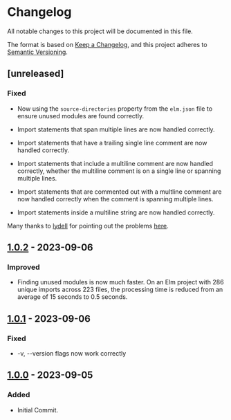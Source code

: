 # Changelog

All notable changes to this project will be documented in this file.

The format is based on [Keep a Changelog](https://keepachangelog.com/en/1.0.0/), and this project adheres to [Semantic Versioning](https://semver.org/spec/v2.0.0.html).

## [unreleased]

### Fixed

- Now using the `source-directories` property from the `elm.json` file to ensure unused modules are found correctly.

- Import statements that span multiple lines are now handled correctly.
- Import statements that have a trailing single line comment are now handled correctly.
- Import statements that include a multiline comment are now handled correctly, whether the multiline comment is on a single line or spanning multiple lines.
- Import statements that are commented out with a multline comment are now handled correctly when the comment is spanning multiple lines.
- Import statements inside a multiline string are now handled correctly.

Many thanks to [lydell](https://github.com/lydell/) for pointing out the problems [here](https://discourse.elm-lang.org/t/elmx-find-and-delete-unused-modules/9309/7).

## [1.0.2] - 2023-09-06

### Improved

- Finding unused modules is now much faster. On an Elm project with 286 unique imports across 223 files, the processing time is reduced from an average of 15 seconds to 0.5 seconds.

## [1.0.1] - 2023-09-06

### Fixed

- -v, --version flags now work correctly

## [1.0.0] - 2023-09-05

### Added

- Initial Commit.

[1.0.2]: https://github.com/phollyer/elmx/compare/v1.0.1...v1.0.2
[1.0.1]: https://github.com/phollyer/elmx/compare/1.0.0...v1.0.1
[1.0.0]: https://github.com/phollyer/elmx/releases/tag/1.0.0
